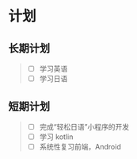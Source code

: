 # 计划

## 长期计划

> - [ ] 学习英语
> - [ ] 学习日语

## 短期计划

> - [ ] 完成“轻松日语”小程序的开发
> - [ ] 学习 kotlin
> - [ ] 系统性复习前端，Android
